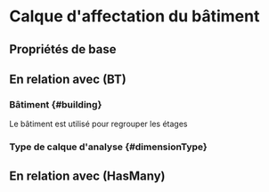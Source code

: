 # Calque d'affectation du bâtiment



## Propriétés de base



## En relation avec (BT)

### Bâtiment {#building}
        
Le bâtiment est utilisé pour regrouper les étages
### Type de calque d'analyse {#dimensionType}
        


## En relation avec (HasMany)



<!--- THIS FILE IS GENERATED PLEASE DO NOT EDIT IT DIRECTLY --->
